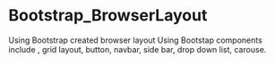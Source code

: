 # Bootstrap_BrowserLayout
Using Bootstrap created browser layout
Using Bootstap components include , grid layout, button, navbar, side bar, drop down list, carouse.
